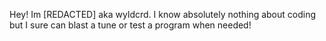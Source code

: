 Hey! Im [REDACTED] aka wyldcrd. I know absolutely nothing about coding but I sure can blast a tune or test a program when needed!
<!---
wyldcrd/wyldcrd is a ✨ special ✨ repository because its `README.md` (this file) appears on your GitHub profile.
You can click the Preview link to take a look at your changes.
--->
